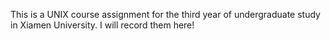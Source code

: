 This is a UNIX course assignment for the third year of undergraduate study in
Xiamen University.
I will record them here!
